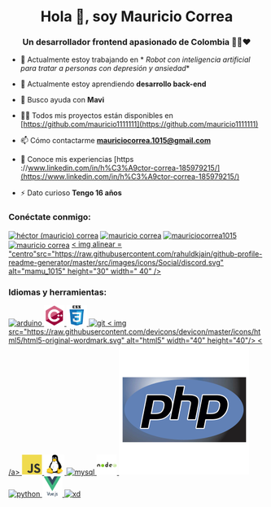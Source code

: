 <h1 align="center">Hola 👋, soy Mauricio Correa</h1>
<h3 align="center">Un desarrollador frontend apasionado de Colombia 💛💙❤️</h3>

- 🔭 Actualmente estoy trabajando en * *Robot con inteligencia artificial para tratar a personas con depresión y ansiedad**

- 🌱 Actualmente estoy aprendiendo **desarrollo back-end**

- 🤝 Busco ayuda con **Mavi**

- 👨‍💻 Todos mis proyectos están disponibles en [https://github.com/mauricio1111111](https://github.com/mauricio1111111)

- 📫 Cómo contactarme **mauriciocorrea.1015@gmail.com**

- 📄 Conoce mis experiencias [https ://www.linkedin.com/in/h%C3%A9ctor-correa-185979215/](https://www.linkedin.com/in/h%C3%A9ctor-correa-185979215/)

- ⚡ Dato curioso **Tengo 16 años**

<h3 align="izquierda">Conéctate conmigo:</h3>
<p align="left">
<a href="https://linkedin.com/in/héctor (mauricio) correa" target="blank"><img align="center" src="https://raw .githubusercontent.com/rahuldkjain/github-profile-readme-generator/master/src/images/icons/Social/linked-in-alt.svg" alt="héctor (mauricio) correa" height="30" width=" 40" /></a>
<a href="https://fb.com/mauricio correa" target="blank"><img align="center" src="https://raw.githubusercontent.com/ rahuldkjain/github-profile-readme-generator/master/src/images/icons/Social/facebook.svg" alt="mauricio correa" height="30" width="40" /></a>
<a href="https://instagram.com/mauriciocorrea1015" target="blank"><img align="center" src="https://raw.githubusercontent.com/rahuldkjain/github-profile-readme-generator /master/src/images/icons/Social/instagram.svg" alt="mauriciocorrea1015" height="30" width="40" /></a>
<a href="https://www.youtube.com /c/mauricio correa" target="blank"><img align="center" src="https://raw.githubusercontent.com/rahuldkjain/github-profile-readme-generator/master/src/images/icons/ Social/youtube.svg" alt="mauricio correa" height="30" width="40" /></a>
<a href="https://discord.gg/mamu_1015" target="blank">< img alinear = "centro"src="https://raw.githubusercontent.com/rahuldkjain/github-profile-readme-generator/master/src/images/icons/Social/discord.svg" alt="mamu_1015" height="30" width=" 40" /></a>
</p>

<h3 align="left">Idiomas y herramientas:</h3>
<p align="left"> <a href="https://www.arduino.cc/" target="_blank" rel="noreferrer"> <img src="https://cdn.worldvectorlogo.com/ logos/arduino-1.svg" alt="arduino" width="40" height="40"/> </a> <a href="https://www.w3schools.com/cpp/" target=" _blank" rel="noreferrer"> <img src="https://raw.githubusercontent.com/devicons/devicon/master/icons/cplusplus/cplusplus-original.svg" alt="cplusplus" width="40" height ="40"/> </a> <a href="https://www.w3schools.com/css/" target="_blank" rel="noreferrer"> <img src="https://raw.githubusercontent.com/devicons/devicon/master/icons/css3/css3-original-wordmark.svg" alt="css3" width="40" height="40"/> </a> <a href="https: //git-scm.com/" target="_blank" rel="noreferrer"> <img src="https://www.vectorlogo.zone/logos/git-scm/git-scm-icon.svg" alt ="git" width="40" height="40"/> </a> <a href="https://www.w3.org/html/" target="_blank" rel="noreferrer"> < img src="https://raw.githubusercontent.com/devicons/devicon/master/icons/html5/html5-original-wordmark.svg" alt="html5" width="40" height="40"/> < /a> <a href="https://developer.mozilla.org/en-US/docs/Web/JavaScript" target="_blank" rel="noreferrer"> <img src="https://raw.githubusercontent.com/devicons/devicon/ master/icons/javascript/javascript-original.svg" alt="javascript" width="40" height="40"/> </a> <a href="https://www.linux.org/" objetivo ="_blank" rel="noreferrer"> <img src="https://raw.githubusercontent.com/devicons/devicon/master/icons/linux/linux-original.svg" alt="linux" width="40 " height="40"/> </a> <a href="https://www.mysql.com/" target="_blank" rel="noreferrer"> <img src="https://raw. githubusercontent.com/devicons/devicon/master/icons/mysql/mysql-original-wordmark.svg" alt="mysql" width="40" height="40"/> </a> <a href="https:// nodejs.org" target="_blank" rel="noreferrer"> <img src="https://raw.githubusercontent.com/devicons/devicon/master/icons/nodejs/nodejs-original-wordmark.svg" alt= "nodejs" width="40" height="40"/> </a> <a href="https://www.php.net" target="_blank" rel="noreferrer"> <img src=" https://raw.githubusercontent.com/devicons/devicon/master/icons/php/php-original.svg" alt="php" ancho="40" altura="40"/> </a> <a href="https://www.python.org" target="_blank" rel="noreferrer"> <img src="https://raw.githubusercontent.com/devicons/devicon/master/icons/python/ python-original.svg" alt="python" width="40" height="40"/> </a> <a href="https://vuejs.org/" target="_blank" rel="noreferrer "> <img src="https://raw.githubusercontent.com/devicons/devicon/master/icons/vuejs/vuejs-original-wordmark.svg" alt="vuejs" width="40" height="40" /> </a> <a href="https://www.adobe.com/products/xd.html" target="_blank" rel="noreferrer"> <img src="https://cdn.worldvectorlogo .com/logos/adobe-xd.svg" alt="xd" ancho="40" altura="40"/> </a> </p>

